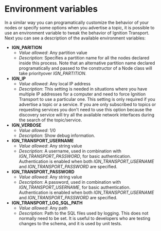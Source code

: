 # Environment variables

In a similar way you can programatically customize the behavior of your
nodes or specify some options when you advertise a topic, it is possible to
use an environment variable to tweak the behavior of Ignition Transport.
Next you can see a description of the available environment variables:

* **IGN_PARITION**
    * *Value allowed*: Any partition value
    * *Description*: Specifies a partition name for all the nodes declared
    inside this process. Note that an alternative partition name  declared
    programatically and  passed to the constructor of a Node class will take
    priorityover *IGN_PARTITION*.
* **IGN_IP**
    * *Value allowed*: Any local IP address
    * *Description*: This setting is needed in situations where you have
    multiple IP addresses for a computer and need to force Ignition
    Transport to use a particular one. This setting is only required if you
    advertise a topic or a service. If you are only subscribed to topics or
    requesting services you don't need to use this option because the
    discovery service will try all the available network interfaces during
    the search of the topic/service.
* **IGN_VERBOSE**
    * *Value allowed*: 1/0
    * *Description*: Show debug information.
* **IGN_TRANSPORT_USERNAME**
    * *Value allowed*: Any string value
    * *Description*: A username, used in combination with
    *IGN_TRANSPORT_PASSWORD*, for basic authentication. Authentication is
    enabled when both *IGN_TRANSPORT_USERNAME* and *IGN_TRANSPORT_PASSWORD*
    are specified.
* **IGN_TRANSPORT_PASSWORD**
    * *Value allowed*: Any string value
    * *Description*: A password, used in combination with
    *IGN_TRANSPORT_USERNAME*, for basic authentication. Authentication is
    enabled when both *IGN_TRANSPORT_USERNAME* and *IGN_TRANSPORT_PASSWORD*
    are specified.
* **IGN_TRANSPORT_LOG_SQL_PATH**
    * *Value allowed*: Any path
    * *Description*: Path to the SQL files used by logging. This does not
    normally need to be set. It is useful to developers who are testing changes
    to the schema, and it is used by unit tests.
